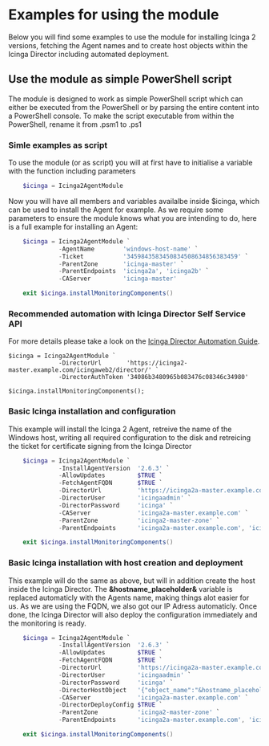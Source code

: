 Examples for using the module
==============

Below you will find some examples to use the module for installing Icinga 2 versions, fetching 
the Agent names and to create host objects within the Icinga Director including automated deployment.


Use the module as simple PowerShell script
--------------

The module is designed to work as simple PowerShell script which can either be executed from the 
PowerShell or by parsing the entire content into a PowerShell console.
To make the script executable from within the PowerShell, rename it from .psm1 to .ps1

### Simle examples as script

To use the module (or as script) you will at first have to initialise a variable with the function 
including parameters

```powershell
    $icinga = Icinga2AgentModule
```    

Now you will have all members and variables availalbe inside $icinga, which can be used to install the 
Agent for example. As we require some parameters to ensure the module knows what you are intending to do, 
here is a full example for installing an Agent:

```powershell
    $icinga = Icinga2AgentModule `
              -AgentName        'windows-host-name' `
              -Ticket           '3459843583450834508634856383459' `
              -ParentZone       'icinga-master' `
              -ParentEndpoints  'icinga2a', 'icinga2b' `
              -CAServer         'icinga-master'

    exit $icinga.installMonitoringComponents()          
```

### Recommended automation with Icinga Director Self Service API

For more details please take a look on the [Icinga Director Automation Guide](20-Automation.md).

```
$icinga = Icinga2AgentModule `
              -DirectorUrl       'https://icinga2-master.example.com/icingaweb2/director/' `
              -DirectorAuthToken '34086b3480965b083476c08346c34980'

$icinga.installMonitoringComponents();
```

### Basic Icinga installation and configuration

This example will install the Icinga 2 Agent, retreive the name of the Windows host, writing all
required configuration to the disk and retreicing the ticket for certificate signing from the
Icinga Director

```powershell
    $icinga = Icinga2AgentModule `
              -InstallAgentVersion  '2.6.3' `
              -AllowUpdates         $TRUE `
              -FetchAgentFQDN       $TRUE `
              -DirectorUrl          'https://icinga2a-master.example.com/icingaweb2/director/' `
              -DirectorUser         'icingaadmin' `
              -DirectorPassword     'icinga' `
              -CAServer             'icinga2a-master.example.com' `
              -ParentZone           'icinga2-master-zone' `
              -ParentEndpoints      'icinga2a-master.example.com', 'icinga2b-master.example.com' `

    exit $icinga.installMonitoringComponents()          
```

### Basic Icinga installation with host creation and deployment

This example will do the same as above, but will in addition create the host inside the Icinga Director. 
The **&hostname_placeholder&** variable is replaced automaticly with the Agents name, making things alot 
easier for us. As we are using the FQDN, we also got our IP Adress automaticly. Once done, the 
Icinga Director will also deploy the configuration immediately and the monitoring is ready.

```powershell
    $icinga = Icinga2AgentModule `
              -InstallAgentVersion  '2.6.3' `
              -AllowUpdates         $TRUE `
              -FetchAgentFQDN       $TRUE `
              -DirectorUrl          'https://icinga2a-master.example.com/icingaweb2/director/' `
              -DirectorUser         'icingaadmin' `
              -DirectorPassword     'icinga' `
              -DirectorHostObject   '{"object_name":"&hostname_placeholder&","object_type":"object","vars":{"os":"Windows"},"imports":["Icinga Agent"],"address":"&hostname_placeholder&","display_name":"&hostname_placeholder&"}' `
              -CAServer             'icinga2a-master.example.com' `
              -DirectorDeployConfig $TRUE `
              -ParentZone           'icinga2-master-zone' `
              -ParentEndpoints      'icinga2a-master.example.com', 'icinga2b-master.example.com' `

    exit $icinga.installMonitoringComponents()          
```